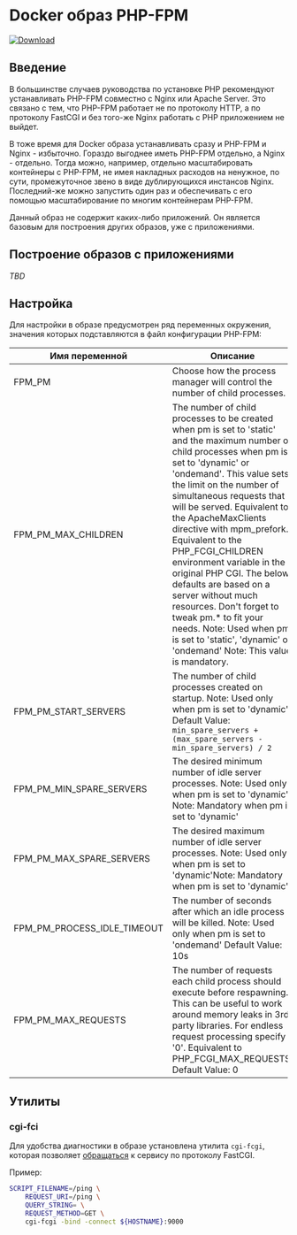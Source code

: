 # Docker образ PHP-FPM

[ ![Download](https://api.bintray.com/packages/javister/docker/javister%3Ajavister-docker-php/images/download.svg) ](https://bintray.com/javister/docker/javister%3Ajavister-docker-php/_latestVersion)

## Введение

В большинстве случаев руководства по установке PHP рекомендуют устанавливать 
PHP-FPM совместно с Nginx или Apache Server. Это связано с тем, что PHP-FPM
работает не по протоколу HTTP, а по протоколу FastCGI и без того-же Nginx работать
с PHP приложением не выйдет.

В тоже время для Docker образа устанавливать сразу и PHP-FPM и Nginx - избыточно.
Гораздо выгоднее иметь PHP-FPM отдельно, а Nginx - отдельно. Тогда можно, 
например, отдельно масштабировать контейнеры с PHP-FPM, не имея накладных 
расходов на ненужное, по сути, промежуточное звено в виде дублирующихся инстансов
Nginx. Последний-же можно запустить один раз и обеспечивать с его помощью 
масштабирование по многим контейнерам PHP-FPM.

Данный образ не содержит каких-либо приложений. Он является базовым для
построения других образов, уже с приложениями.

## Построение образов с приложениями

*TBD*

## Настройка

Для настройки в образе предусмотрен ряд переменных окружения, значения которых
подставляются в файл конфигурации PHP-FPM:

|Имя переменной             |Описание|
|---------------------------|--------|
|FPM_PM                     |Choose how the process manager will control the number of child processes.|
|FPM_PM_MAX_CHILDREN        |The number of child processes to be created when pm is set to 'static' and the maximum number of child processes when pm is set to 'dynamic' or 'ondemand'. This value sets the limit on the number of simultaneous requests that will be served. Equivalent to the ApacheMaxClients directive with mpm_prefork. Equivalent to the PHP_FCGI_CHILDREN environment variable in the original PHP CGI. The below defaults are based on a server without much resources. Don't forget to tweak pm.* to fit your needs. Note: Used when pm is set to 'static', 'dynamic' or 'ondemand' Note: This value is mandatory.
|FPM_PM_START_SERVERS       |The number of child processes created on startup. Note: Used only when pm is set to 'dynamic' Default Value: `min_spare_servers + (max_spare_servers - min_spare_servers) / 2`
|FPM_PM_MIN_SPARE_SERVERS   |The desired minimum number of idle server processes. Note: Used only when pm is set to 'dynamic' Note: Mandatory when pm is set to 'dynamic'
|FPM_PM_MAX_SPARE_SERVERS   |The desired maximum number of idle server processes. Note: Used only when pm is set to 'dynamic'Note: Mandatory when pm is set to 'dynamic'
|FPM_PM_PROCESS_IDLE_TIMEOUT|The number of seconds after which an idle process will be killed. Note: Used only when pm is set to 'ondemand' Default Value: 10s
|FPM_PM_MAX_REQUESTS        |The number of requests each child process should execute before respawning. This can be useful to work around memory leaks in 3rd party libraries. For endless request processing specify '0'. Equivalent to PHP_FCGI_MAX_REQUESTS. Default Value: 0

## Утилиты
### cgi-fci

Для удобства диагностики в образе установлена утилита `cgi-fcgi`, которая
позволяет [обращаться](http://www.gregfreeman.io/2016/how-to-connect-to-php-fpm-directly-to-resolve-issues-with-blank-pages/)
к сервису по протоколу FastCGI.

Пример:

```bash
SCRIPT_FILENAME=/ping \
    REQUEST_URI=/ping \
    QUERY_STRING= \
    REQUEST_METHOD=GET \
    cgi-fcgi -bind -connect ${HOSTNAME}:9000
```